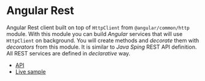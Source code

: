 <div class="pull-right">
    <a href="https://github.com/ressurectit/ng-rest">
        <span class="fab fa-github"></span>
    </a>
</div>

# Angular Rest

Angular Rest client built on top of `HttpClient` from `@angular/common/http` module. With this module you can build *Angular* services that will use `HttpClient` on background. You will create methods and *decorate* them with *decorators* from this module. It is similar to *Java Sping* REST API definition. All REST services are defined in *declarative* way.

- [API](/api/ng-rest/rest)
- [Live sample](/SAMPLES_URL/restSamples)